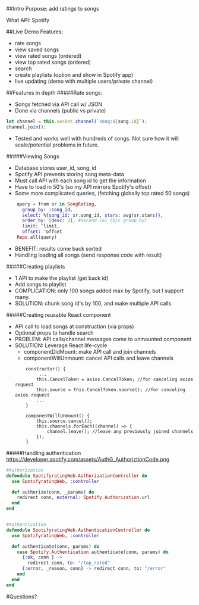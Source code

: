 ##Intro
Purpose: add ratings to songs

What API: Spotify

##Live Demo
Features:
- rate songs
- view saved songs
- view rated songs (ordered)
- view top rated songs (ordered)
- search
- create playlists (option and show in Spotify app)
- live updating (demo with multiple users/private channel)

##Features in depth
#####Rate songs:
- Songs fetched via API call w/ JSON
- Done via channels (public vs private)
```javascript
let channel = this.socket.channel(`song:${song.id}`);
channel.join();
```
- Tested and works well with hundreds of songs. Not sure how it will scale/potential problems in future.

#####Viewing Songs
- Database stores user_id, song_id
- Spotify API prevents storing song meta-data
- Must call API with each song id to get the information
- Have to load in 50's (so my API mirrors Spotify's offset)
- Some more complicated queries, (fetching globally top rated 50 songs)
```elixir
    query = from sr in SongRating,
      group_by: :song_id,
      select: %{song_id: sr.song_id, stars: avg(sr.stars)},
      order_by: [desc: 2], #second col (b/c group_by)
      limit: ^limit,
      offset: ^offset
    Repo.all(query)
```
- BENEFIT: results come back sorted
- Handling loading all songs (send response code with result)


#####Creating playlists
- 1 API to make the playlist (get back id)
- Add songs to playlist
- COMPLICATION: only 100 songs added max by Spotify, but I support many. 
- SOLUTION: chunk song id's by 100, and make multiple API calls


#####Creating reusable React component
- API call to load songs at construction (via props)
- Optional props to handle search
- PROBLEM: API calls/channel messages come to unmounted component
- SOLUTION: Leverage React life-cycle
   - componentDidMount: make API call and join channels
   - componentWillUnmount: cancel API calls and leave channels
   ```javacript
       constructor() {
            ...
           this.CancelToken = axios.CancelToken; //for canceling axios request
           this.source = this.CancelToken.source(); //for canceling axios request
           ...
       }
   
       componentWillUnmount() {
           this.source.cancel();
           this.channels.forEach((channel) => {
               channel.leave(); //leave any previously joined channels
           });
       }
   ```
   
#####Handling authentication
https://developer.spotify.com/assets/AuthG_AuthoriztionCode.png
```Elixir
#Authorization
defmodule SpotifyratingWeb.AuthorizationController do
  use SpotifyratingWeb, :controller

  def authorize(conn, _params) do
    redirect conn, external: Spotify.Authorization.url
  end
end


#Authentication
defmodule SpotifyratingWeb.AuthenticationController do
  use SpotifyratingWeb, :controller

  def authenticate(conn, params) do
    case Spotify.Authentication.authenticate(conn, params) do
      {:ok, conn } ->
        redirect conn, to: "/top_rated"
      {:error, _reason, conn} -> redirect conn, to: "/error"
    end
  end
end
```

#Questions?
